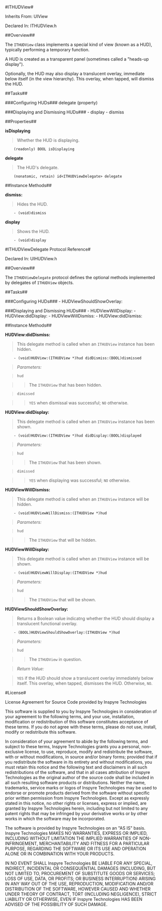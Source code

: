#ITHUDView#



Inherits From:    UIView

Declared In:      ITHUDView.h


##Overview##

The `ITHUDView` class implements a special kind of view (known as a HUD), typically performing a temporary function.

A HUD is created as a transparent panel (sometimes called a "heads-up display").

Optionally, the HUD may also display a translucent overlay, immediate below itself (in the view hierarchy). This overlay, when tapped, will dismiss the HUD.


##Tasks##

###Configuring HUDs###
    delegate    (property)

###Displaying and Dismissing HUDs###
    - display
    - dismiss

##Properties##

**isDisplaying**
>Whether the HUD is displaying.

        (readonly) BOOL isDisplaying

**delegate**

>The HUD's delegate.

        (nonatomic, retain) id<ITHUDViewDelegate> delegate

##Instance Methods##

**dismiss:**

>Hides the HUD.

        - (void)dismiss

**display**

>Shows the HUD.

        - (void)display

#ITHUDViewDelegate Protocol Reference#



Declared In:      UIHUDView.h


##Overview##

The `ITHUDViewDelegate` protocol defines the optional methods implemented by delegates of `ITHUDView` objects. 

##Tasks##

###Configuring HUDs###
    - HUDViewShouldShowOverlay:
    
###Displaying and Dismissing HUDs###
    - HUDViewWillDisplay:
    - HUDView:didDisplay:
    - HUDViewWillDismiss:
    - HUDView:didDismiss:

##Instance Methods##

**HUDView:didDismiss:**

>This delegate method is called when an `ITHUDView` instance has been hidden.

        - (void)HUDView:(ITHUDView *)hud didDismiss:(BOOL)dismissed

>*Parameters:*

>`hud`

>>The `ITHUDView` that has been hidden.

>`dimissed`

>>`YES` when dismissal was successful; `NO` otherwise.

**HUDView:didDisplay:**

>This delegate method is called when an `ITHUDView` instance has been shown.

        - (void)HUDView:(ITHUDView *)hud didDisplay:(BOOL)displayed

>*Parameters:*

>`hud`

>>The `ITHUDView` that has been shown.

>`dimissed`

>>`YES` when displaying was successful; `NO` otherwise.

**HUDViewWillDismiss:**

>This delegate method is called when an `ITHUDView` instance will be hidden.

        - (void)HUDViewWillDismiss:(ITHUDView *)hud

>*Parameters:*

>`hud`

>>The `ITHUDView` that will be hidden.

**HUDViewWillDisplay:**

>This delegate method is called when an `ITHUDView` instance will be shown.

        - (void)HUDViewWillDisplay:(ITHUDView *)hud

>*Parameters:*

>`hud`

>>The `ITHUDView` that will be shown.

**HUDViewShouldShowOverlay:**

>Returns a Boolean value indicatng whether the HUD should display a translucent functional overlay.

        - (BOOL)HUDViewShouldShowOverlay:(ITHUDView *)hud

>*Parameters:*

>`hud`

>>The `ITHUDView` in question.

>*Return Value:*

>`YES` if the HUD should show a translucent overlay immediately below itself. This overlay, when tapped, dismisses the HUD. Otherwise, `NO`.

#License#

License Agreement for Source Code provided by Inspyre Technologies

This software is supplied to you by Inspyre Technologies in consideration of your agreement to the following terms, and your use, installation, modification or redistribution of this software constitutes acceptance of these terms. If you do not agree with these terms, please do not use, install, modify or redistribute this software.

In consideration of your agreement to abide by the following terms, and subject to these terms, Inspyre Technologies grants you a personal, non-exclusive license, to use, reproduce, modify and redistribute the software, with or without modifications, in source and/or binary forms; provided that if you redistribute the software in its entirety and without modifications, you must retain this notice and the following text and disclaimers in all such redistributions of the software, and that in all cases attribution of Inspyre Technologies as the original author of the source code shall be included in all such resulting software products or distributions. Neither the name, trademarks, service marks or logos of Inspyre Technologies may be used to endorse or promote products derived from the software without specific prior written permission from Inspyre Technologies. Except as expressly stated in this notice, no other rights or licenses, express or implied, are granted by Inspyre Technologies herein, including but not limited to any patent rights that may be infringed by your derivative works or by other works in which the software may be incorporated.

The software is provided by Inspyre Technologies on an "AS IS" basis. Inspyre Technologies MAKES NO WARRANTIES, EXPRESS OR IMPLIED, INCLUDING WITHOUT LIMITATION THE IMPLIED WARRANTIES OF NON-INFRINGEMENT, MERCHANTABILITY AND FITNESS FOR A PARTICULAR PURPOSE, REGARDING THE SOFTWARE OR ITS USE AND OPERATION ALONE OR IN COMBINATION WITH YOUR PRODUCTS.

IN NO EVENT SHALL Inspyre Technologies BE LIABLE FOR ANY SPECIAL, INDIRECT, INCIDENTAL OR CONSEQUENTIAL DAMAGES (INCLUDING, BUT NOT LIMITED TO, PROCUREMENT OF SUBSTITUTE GOODS OR SERVICES; LOSS OF USE, DATA, OR PROFITS; OR BUSINESS INTERRUPTION) ARISING IN ANY WAY OUT OF THE USE, REPRODUCTION, MODIFICATION AND/OR DISTRIBUTION OF THE SOFTWARE, HOWEVER CAUSED AND WHETHER UNDER THEORY OF CONTRACT, TORT (INCLUDING NEGLIGENCE), STRICT LIABILITY OR OTHERWISE, EVEN IF Inspyre Technologies HAS BEEN ADVISED OF THE POSSIBILITY OF SUCH DAMAGE.